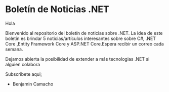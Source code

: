 # Boletín de Noticias .NET

Hola

Bienvenido al repositorio del boletín de noticias sobre .NET. La idea de este boletín es brindar 5 noticias/artículos interesantes sobre sobre C#, .NET Core ,Entity Framework Core y ASP.NET Core.Espera recibir un correo cada semana.

Dejamos abierta la posibilidad de extender a más tecnologias .NET si alguien colabora

Subscribete aqui;

- Benjamin Camacho